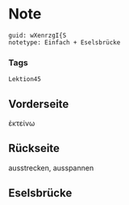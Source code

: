 # Note
```
guid: wXenrzgI{S
notetype: Einfach + Eselsbrücke
```

### Tags
```
Lektion45
```

## Vorderseite
ἐκτείνω

## Rückseite
ausstrecken, ausspannen

## Eselsbrücke

